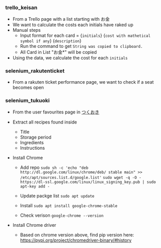 ### trello_keisan
- From a Trello page with a list starting with お金
- We want to calculate the costs each initials have raked up
- Manual steps
  - Input format for each card = {``initials``} {``cost with mathetical symbol if any``} {``description``}
  - Run the command to get ``String was copied to clipboard.``
  - All Card in List "お金*" will be copied
- Using the data, we calculate the cost for each ``initials``

### selenium_rakutenticket
- From a rakuten ticket performance page, we want to check if a seat becomes open
  
### selenium_tukuoki
- From the user favourites page in [つくおき](https://cookien.com/favorite/)
- Extract all recipes found inside
  - Title
  - Storage period
  - Ingredients
  - Instructions
- Install Chrome
  - Add repo
    ``sudo sh -c 'echo "deb http://dl.google.com/linux/chrome/deb/ stable main" >> /etc/apt/sources.list.d/google.list'``
    ``sudo wget -q -O - https://dl-ssl.google.com/linux/linux_signing_key.pub | sudo apt-key add -``

  - Update packge list
    ``sudo apt update``
  
  - Install
    ``sudo apt install google-chrome-stable``

  - Check verison
    ``google-chrome --version``

- Install Chrome driver
  - Based on chrome version above, find pip version here: https://pypi.org/project/chromedriver-binary/#history